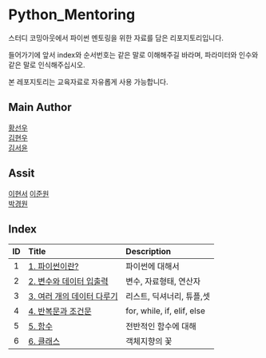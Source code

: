 # Python_Mentoring

스터디 코밍아웃에서 파이썬 멘토링을 위한 자료를 담은 리포지토리입니다.   
   
들어가기에 앞서 index와 순서번호는 같은 말로 이해해주길 바라며, 파라미터와 인수와 같은 말로 인식해주십시오.   
  
본 레포지토리는 교육자료로 자유롭게 사용 가능합니다.

## Main Author   
[황선우](https://github.com/SionHwang)   
[김현우](https://github.com/Coalery)    
[김서윤](https://github.com/M0ONLIT)

## Assit
[이현서](https://github.com/hslee1024) 
[이준원](https://github.com/cpprhtn)   
[박경원](https://github.com/watershot)

## Index

|ID|Title|Description|
|:---:|:---|:---|
|1|[1. 파이썬이란?](./001/README.md)|파이썬에 대해서|
|2|[2. 변수와 데이터 입출력](./002/README.md)|변수, 자료형태, 연산자|
|3|[3. 여러 개의 데이터 다루기](./003/README.md)|리스트, 딕셔너리, 튜플,셋|
|4|[4. 반복문과 조건문](./004/README.md)|for, while, if, elif, else|
|5|[5. 함수](./005/README.md)|전반적인 함수에 대해|
|6|[6. 클래스](./006/README.md)|객체지향의 꽃|

